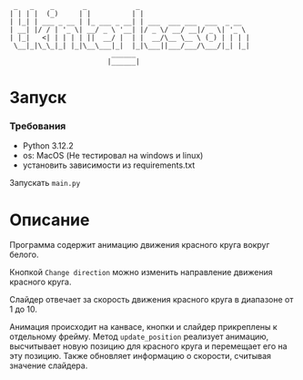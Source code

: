```
 _   _    _       _            _                           
| | | |  (_)     | |          | |                          
| |_| | ___ _ __ | |_ ___ _ __| | ___  ___ ___  ___  _ __  
| __| |/ / | '_ \| __/ _ \ '__| |/ _ \/ __/ __|/ _ \| '_ \ 
| |_|   <| | | | | ||  __/ |  | |  __/\__ \__ \ (_) | | | |
 \__|_|\_\_|_| |_|\__\___|_|  |_|\___||___/___/\___/|_| |_|
                         ______                            
                        |______|                           
```
# Запуск
### Требования
 - Python 3.12.2
 - os: MacOS (Не тестировал на windows и linux)
 - установить зависимости из requirements.txt

Запускать `main.py`

# Описание
Программа содержит анимацию движения красного круга вокруг белого. 

Кнопкой `Change direction` можно изменить направление движения красного круга.

Слайдер отвечает за скорость движения красного круга в диапазоне от 1 до 10.

Анимация происходит на канвасе, кнопки и слайдер прикреплены к отдельному фрейму. Метод `update_position` реализует анимацию, 
высчитывает новую позицию для красного круга и перемещает его на эту позицию. Также обновляет информацию о скорости, считывая значение слайдера.

